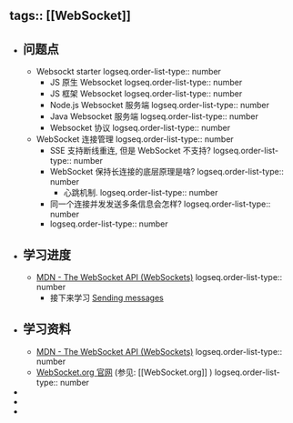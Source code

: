 tags:: [[WebSocket]]
---

- ## 问题点
	- Websockt starter
	  logseq.order-list-type:: number
		- JS 原生 Websocket 
		  logseq.order-list-type:: number
		- JS 框架 Websocket
		  logseq.order-list-type:: number
		- Node.js Websocket 服务端
		  logseq.order-list-type:: number
		- Java Websocket 服务端
		  logseq.order-list-type:: number
		- Websocket 协议
		  logseq.order-list-type:: number
	- WebSocket 连接管理
	  logseq.order-list-type:: number
		- SSE 支持断线重连, 但是 WebSocket 不支持?
		  logseq.order-list-type:: number
		- WebSocket 保持长连接的底层原理是啥?
		  logseq.order-list-type:: number
			- 心跳机制.
			  logseq.order-list-type:: number
		- 同一个连接并发发送多条信息会怎样?
		  logseq.order-list-type:: number
		- logseq.order-list-type:: number
- ## 学习进度
	- [MDN - The WebSocket API (WebSockets)](https://developer.mozilla.org/en-US/docs/Web/API/WebSockets_API)
	  logseq.order-list-type:: number
		- 接下来学习 [Sending messages](https://developer.mozilla.org/en-US/docs/Web/API/WebSockets_API/Writing_WebSocket_client_applications#sending_messages)
- ## 学习资料
	- [MDN - The WebSocket API (WebSockets)](https://developer.mozilla.org/en-US/docs/Web/API/WebSockets_API)
	  logseq.order-list-type:: number
	- [WebSocket.org 官网](https://websocket.org/) (参见: [[WebSocket.org]] )
	  logseq.order-list-type:: number
-
-
-